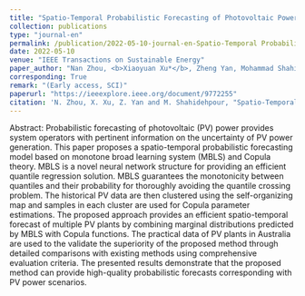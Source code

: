 ```yaml
---
title: "Spatio-Temporal Probabilistic Forecasting of Photovoltaic Power Based on Monotone Broad Learning System and Copula Theory"
collection: publications
type: "journal-en"
permalink: /publication/2022-05-10-journal-en-Spatio-Temporal Probabilistic Forecasting of Photovoltaic Power Based on Monotone Broad Learning System and Copula Theory
date: 2022-05-10
venue: "IEEE Transactions on Sustainable Energy"
paper_author: "Nan Zhou, <b>Xiaoyuan Xu*</b>, Zheng Yan, Mohammad Shahidehpour"
corresponding: True
remark: "(Early access, SCI)"
paperurl: "https://ieeexplore.ieee.org/document/9772255"
citation: 'N. Zhou, X. Xu, Z. Yan and M. Shahidehpour, "Spatio-Temporal Probabilistic Forecasting of Photovoltaic Power Based on Monotone Broad Learning System and Copula Theory," <i>IEEE Transactions on Sustainable Energy</i>, 2022. (Early access)'
---
```


Abstract:
Probabilistic forecasting of photovoltaic (PV) power provides system operators with pertinent information on the uncertainty of PV power generation. This paper proposes a spatio-temporal probabilistic forecasting model based on monotone broad learning system (MBLS) and Copula theory. MBLS is a novel neural network structure for providing an efficient quantile regression solution. MBLS guarantees the monotonicity between quantiles and their probability for thoroughly avoiding the quantile crossing problem. The historical PV data are then clustered using the self-organizing map and samples in each cluster are used for Copula parameter estimations. The proposed approach provides an efficient spatio-temporal forecast of multiple PV plants by combining marginal distributions predicted by MBLS with Copula functions. The practical data of PV plants in Australia are used to the validate the superiority of the proposed method through detailed comparisons with existing methods using comprehensive evaluation criteria. The presented results demonstrate that the proposed method can provide high-quality probabilistic forecasts corresponding with PV power scenarios.